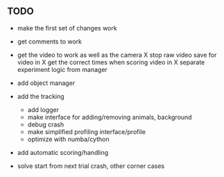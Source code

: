 TODO
----

- make the first set of changes work 
- get comments to work
- get the video to work as well as the camera 
    X stop raw video save for video in
    X get the correct times when scoring video in
X separate experiment logic from manager
- add object manager
- add the tracking
    - add logger
    - make interface for adding/removing animals, background
    - debug crash
    - make simplified profiling interface/profile
    - optimize with numba/cython

- add automatic scoring/handling

- solve start from next trial crash, other corner cases

    